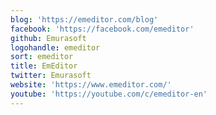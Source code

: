 ```yaml
---
blog: 'https://emeditor.com/blog'
facebook: 'https://facebook.com/emeditor'
github: Emurasoft
logohandle: emeditor
sort: emeditor
title: EmEditor
twitter: Emurasoft
website: 'https://www.emeditor.com/'
youtube: 'https://youtube.com/c/emeditor-en'
---
```


